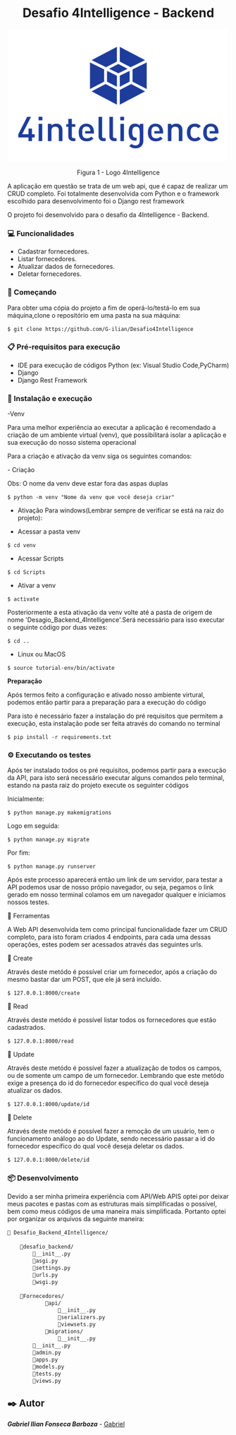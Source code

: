 <h1 align ="center">Desafio 4Intelligence - Backend</h1>

<p align="center">

<img src="https://github.com/G-ilian/Desafio4Intelligence/blob/main/4intelligence-Logo.jpg" height="300" width="500" >
</p>
<p align="center">Figura 1 - Logo 4Intelligence</p>

<p>A aplicação em questão se trata de um web api, que é capaz de realizar um CRUD completo. Foi totalmente desenvolvida com Python e o framework escolhido para desenvolvimento foi o Django rest framework</p>

<p>O projeto foi desenvolvido para o desafio da 4Intelligence - Backend. </p>

### 💻 Funcionalidades
- Cadastrar fornecedores.
- Listar fornecedores.
- Atualizar dados de fornecedores.
- Deletar fornecedores.

### 🚀 Começando
Para obter uma cópia do projeto a fim de operá-lo/testá-lo em sua máquina,clone o repositório em uma pasta na sua máquina:
```
$ git clone https://github.com/G-ilian/Desafio4Intelligence
```
### 📋 Pré-requisitos para execução
- IDE para execução de códigos Python (ex: Visual Studio Code,PyCharm)
- Django
- Django Rest Framework

### 🔧 Instalação e execução
-Venv 
<p>Para uma melhor experiência ao executar a aplicação é recomendado a criação de um ambiente virtual (venv), que possibilitará isolar a aplicação e sua execução do nosso sistema operacional</p>
<p>Para a criação e ativação da venv siga os seguintes comandos: </p>
- Criação
<p>Obs: O nome da venv deve estar fora das aspas duplas</p> 

```
$ python -m venv "Nome da venv que você deseja criar"
```

- Ativação
Para windows(Lembrar sempre de verificar se está na raiz do projeto):

- Acessar a pasta venv

```
$ cd venv
```

- Acessar Scripts

```
$ cd Scripts
```

- Ativar a venv

```
$ activate
```

<p>
Posteriormente a esta ativação da venv volte até a pasta de origem de nome 'Desagio_Backend_4Intelligence'.Será necessário para isso executar o seguinte código por duas vezes:
</p>

```
$ cd ..
```

- Linux ou MacOS
```
$ source tutorial-env/bin/activate
```
**Preparação**
<p>Após termos feito a configuração e ativado nosso ambiente virtural, podemos então partir para a preparação para a execução do código</p>
<p>Para isto é necessário fazer a instalação do pré requisitos que permitem a execução, esta instalação pode ser feita através do comando no terminal</p>

```
$ pip install -r requirements.txt
```

### ⚙️ Executando os testes

<p>Após ter instalado todos os pré requisitos, podemos partir para a execução da API, para isto será necessário executar alguns comandos pelo terminal, estando na pasta raiz do projeto execute os seguinter códigos </p>

Inicialmente: 

```
$ python manage.py makemigrations
```
Logo em seguida:

```
$ python manage.py migrate
```

Por fim: 

```
$ python manage.py runserver
```

<p>Após este processo aparecerá então um link de um servidor, para testar a API podemos usar de nosso própio navegador, ou seja, pegamos o link gerado em nosso terminal colamos em um navegador qualquer e iniciamos nossos testes.</p>

:toolbox: Ferramentas

<p>A Web API desenvolvida tem como principal funcionalidade fazer um CRUD completo, para isto foram criados 4 endpoints, para cada uma dessas operações, estes podem ser acessados através das seguintes urls.</p>

:round_pushpin: Create
<p>Através deste metódo é possível criar um fornecedor, após a criação do mesmo bastar dar um POST, que ele já será incluído.</p>

```
$ 127.0.0.1:8000/create
```

:round_pushpin: Read
<p>Através deste metódo é possível listar todos os fornecedores que estão cadastrados.</p>

```
$ 127.0.0.1:8000/read
```

:round_pushpin: Update
<p>Através deste metódo é possível fazer a atualização de todos os campos, ou de somente um campo de um fornecedor. Lembrando que este metódo exige a presença do id do fornecedor específico do qual você deseja atualizar os dados.</p>

```
$ 127.0.0.1:8000/update/id
```

:round_pushpin: Delete 
<p>Através deste metódo é possível fazer a remoção de um usuário, tem o funcionamento análogo ao do Update, sendo necessário passar a id do fornecedor específico do qual você deseja deletar os dados.
</p>

```
$ 127.0.0.1:8000/delete/id
```

### 📦 Desenvolvimento
<p>Devido a ser minha primeira experiência com API/Web APIS optei por deixar meus pacotes e pastas com as estruturas mais simplificadas o possível, bem como meus códigos de uma maneira mais simplificada. Portanto optei por organizar os arquivos da seguinte maneira:</p>

    📂 Desafio_Backend_4Intelligence/

        📂desafio_backend/
            📄__init__.py
            📄asgi.py
            📄settings.py
            📄urls.py
            📄wsgi.py

        📂Fornecedores/
                📂api/
                    📄__init__.py
                    📄serializers.py
                    📄viewsets.py
                📂migrations/
                    📄__init__.py 
            📄__init__.py
            📄admin.py
            📄apps.py
            📄models.py
            📄tests.py
            📄views.py


## ✒️ Autor

***Gabriel Ilian Fonseca Barboza*** - [Gabriel](https://github.com/G-ilian)